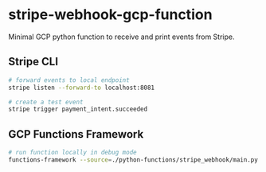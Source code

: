 # stripe-webhook-gcp-function
Minimal GCP python function to receive and print events from Stripe.

## Stripe CLI

```bash
# forward events to local endpoint
stripe listen --forward-to localhost:8081
```

```bash
# create a test event
stripe trigger payment_intent.succeeded
```

## GCP Functions Framework

```bash
# run function locally in debug mode
functions-framework --source=./python-functions/stripe_webhook/main.py --target=stripe_webhook --debug --port=8081
```